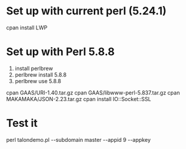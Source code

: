 
# Set up with current perl (5.24.1)

cpan install LWP

# Set up with Perl 5.8.8

1. install perlbrew
2. perlbrew install 5.8.8
3. perlbrew use 5.8.8

cpan GAAS/URI-1.40.tar.gz
cpan GAAS/libwww-perl-5.837.tar.gz
cpan MAKAMAKA/JSON-2.23.tar.gz
cpan install IO::Socket::SSL

# Test it

perl talondemo.pl --subdomain master --appid 9 --appkey <yourappkey>
